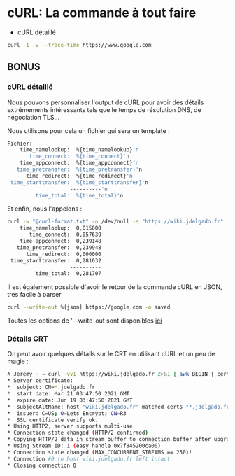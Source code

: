 # cURL: La commande à tout faire

-   cURL détaillé

``` bash
curl -I -v --trace-time https://www.google.com
```

## BONUS

### cURL détaillé

Nous pouvons personnaliser l'output de cURL pour avoir des détails
extrêmements intéressants tels que le temps de résolution DNS, de
négociation TLS...

Nous utilisons pour cela un fichier qui sera un template :

``` bash
Fichier:
    time_namelookup:  %{time_namelookup}'n
       time_connect:  %{time_connect}'n
    time_appconnect:  %{time_appconnect}'n
   time_pretransfer:  %{time_pretransfer}'n
      time_redirect:  %{time_redirect}'n
 time_starttransfer:  %{time_starttransfer}'n
                    ----------'n
         time_total:  %{time_total}'n
```

Et enfin, nous l'appelons :

``` bash
curl -w "@curl-format.txt" -o /dev/null -s "https://wiki.jdelgado.fr"
    time_namelookup:  0,015000
       time_connect:  0,057639
    time_appconnect:  0,239148
   time_pretransfer:  0,239948
      time_redirect:  0,000000
 time_starttransfer:  0,281632
                    ----------
         time_total:  0,281707
```

Il est également possible d'avoir le retour de la commande cURL en
JSON, très facile à parser

``` bash
curl --write-out %{json} https://google.com -o saved
```

Toutes les options de '--write-out sont disponibles
[ici](https://curl.se/docs/manpage.html#-w)

### Détails CRT

On peut avoir quelques détails sur le CRT en utilisant cURL et un peu de
magie :

``` bash
λ Jeremy ~ → curl -vvI https://wiki.jdelgado.fr 2>&1 | awk BEGIN { cert=0 } /^'* Server certificate:/ { cert=1 } /^'*/ { if (cert) print }
* Server certificate:
*  subject: CN=*.jdelgado.fr
*  start date: Mar 21 03:47:50 2021 GMT
*  expire date: Jun 19 03:47:50 2021 GMT
*  subjectAltName: host "wiki.jdelgado.fr" matched certs "*.jdelgado.fr"
*  issuer: C=US; O=Lets Encrypt; CN=R3
*  SSL certificate verify ok.
* Using HTTP2, server supports multi-use
* Connection state changed (HTTP/2 confirmed)
* Copying HTTP/2 data in stream buffer to connection buffer after upgrade: len=0
* Using Stream ID: 1 (easy handle 0x7f845200ca00)
* Connection state changed (MAX_CONCURRENT_STREAMS == 250)!
* Connection #0 to host wiki.jdelgado.fr left intact
* Closing connection 0

```
